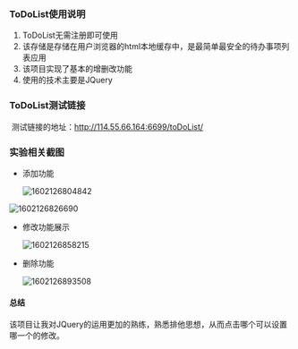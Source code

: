 ### ToDoList使用说明

1. ToDoList无需注册即可使用
2. 该存储是存储在用户浏览器的html本地缓存中，是最简单最安全的待办事项列表应用
3. 该项目实现了基本的增删改功能
4. 使用的技术主要是JQuery

### ToDoList测试链接

​	测试链接的地址：<a href="http://114.55.66.164:6699/toDoList/">http://114.55.66.164:6699/toDoList/</a>

### 实验相关截图

- 添加功能

 	![1602126804842](C:\Users\HWX\AppData\Roaming\Typora\typora-user-images\1602126804842.png)

![1602126826690](C:\Users\HWX\AppData\Roaming\Typora\typora-user-images\1602126826690.png)

- 修改功能展示

  ![1602126858215](C:\Users\HWX\AppData\Roaming\Typora\typora-user-images\1602126858215.png)

- 删除功能

  ![1602126893508](C:\Users\HWX\AppData\Roaming\Typora\typora-user-images\1602126893508.png)

#### 总结

该项目让我对JQuery的运用更加的熟练，熟悉排他思想，从而点击哪个可以设置哪一个的修改。